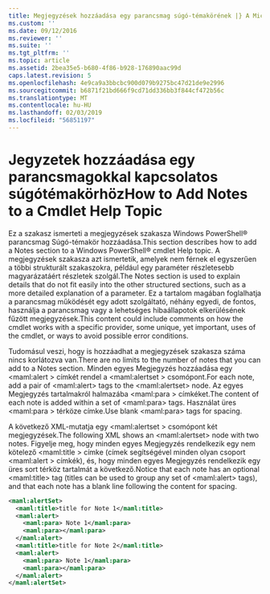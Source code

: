 ```yaml
---
title: Megjegyzések hozzáadása egy parancsmag súgó-témakörének |} A Microsoft Docs
ms.custom: ''
ms.date: 09/12/2016
ms.reviewer: ''
ms.suite: ''
ms.tgt_pltfrm: ''
ms.topic: article
ms.assetid: 2bea35e5-b680-4f86-b928-176890aac99d
caps.latest.revision: 5
ms.openlocfilehash: 4e9ca9a3bbcbc900d079b9275bc47d21de9e2996
ms.sourcegitcommit: b6871f21bd666f9cd71dd336bb3f844cf472b56c
ms.translationtype: MT
ms.contentlocale: hu-HU
ms.lasthandoff: 02/03/2019
ms.locfileid: "56851197"
---
```

# <a name="how-to-add-notes-to-a-cmdlet-help-topic"></a><span data-ttu-id="f69c3-102">Jegyzetek hozzáadása egy parancsmagokkal kapcsolatos súgótémakörhöz</span><span class="sxs-lookup"><span data-stu-id="f69c3-102">How to Add Notes to a Cmdlet Help Topic</span></span>

<span data-ttu-id="f69c3-103">Ez a szakasz ismerteti a megjegyzések szakasza Windows PowerShell® parancsmag Súgó-témakör hozzáadása.</span><span class="sxs-lookup"><span data-stu-id="f69c3-103">This section describes how to add a Notes section to a Windows PowerShell® cmdlet Help topic.</span></span> <span data-ttu-id="f69c3-104">A megjegyzések szakasza azt ismertetik, amelyek nem férnek el egyszerűen a többi strukturált szakaszokra, például egy paraméter részletesebb magyarázatáért részletek szolgál.</span><span class="sxs-lookup"><span data-stu-id="f69c3-104">The Notes section is used to explain details that do not fit easily into the other structured sections, such as a more detailed explanation of a parameter.</span></span> <span data-ttu-id="f69c3-105">Ez a tartalom magában foglalhatja a parancsmag működését egy adott szolgáltató, néhány egyedi, de fontos, használja a parancsmag vagy a lehetséges hibaállapotok elkerülésének fűzött megjegyzések.</span><span class="sxs-lookup"><span data-stu-id="f69c3-105">This content could include comments on how the cmdlet works with a specific provider, some unique, yet important, uses of the cmdlet, or ways to avoid possible error conditions.</span></span>

<span data-ttu-id="f69c3-106">Tudomásul veszi, hogy is hozzáadhat a megjegyzések szakasza száma nincs korlátozva van.</span><span class="sxs-lookup"><span data-stu-id="f69c3-106">There are no limits to the number of notes that you can add to a Notes section.</span></span> <span data-ttu-id="f69c3-107">Minden egyes Megjegyzés hozzáadása egy \<maml:alert > címkét rendel a \<maml:alertset > csomópont.</span><span class="sxs-lookup"><span data-stu-id="f69c3-107">For each note, add a pair of \<maml:alert> tags to the \<maml:alertset> node.</span></span> <span data-ttu-id="f69c3-108">Az egyes Megjegyzés tartalmakról halmazába \<maml:para > címkéket.</span><span class="sxs-lookup"><span data-stu-id="f69c3-108">The content of each note is added within a set of \<maml:para> tags.</span></span> <span data-ttu-id="f69c3-109">Használat üres \<maml:para > térköze címke.</span><span class="sxs-lookup"><span data-stu-id="f69c3-109">Use blank \<maml:para> tags for spacing.</span></span>

<span data-ttu-id="f69c3-110">A következő XML-mutatja egy \<maml:alertset > csomópont két megjegyzések.</span><span class="sxs-lookup"><span data-stu-id="f69c3-110">The following XML shows an \<maml:alertset> node with two notes.</span></span> <span data-ttu-id="f69c3-111">Figyelje meg, hogy minden egyes Megjegyzés rendelkezik egy nem kötelező \<maml:title > címke (címek segítségével minden olyan csoport \<maml:alert > címkék), és, hogy minden egyes Megjegyzés rendelkezik egy üres sort térköz tartalmát a következő.</span><span class="sxs-lookup"><span data-stu-id="f69c3-111">Notice that each note has an optional \<maml:title> tag (titles can be used to group any set of \<maml:alert> tags), and that each note has a blank line following the content for spacing.</span></span>

```xml
<maml:alertSet>
  <maml:title>title for Note 1</maml:title>
  <maml:alert>
    <maml:para> Note 1</maml:para>
    <maml:para></maml:para>
  </maml:alert>
  <maml:title>title for Note 2</maml:title>
  <maml:alert>
    <maml:para> Note 1</maml:para>
    <maml:para></maml:para>
  </maml:alert>
</maml:alertSet>
```




